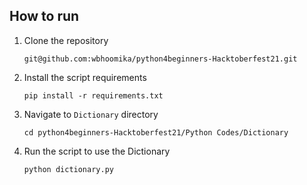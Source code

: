 ## How to run
1. Clone the repository
   ```
   git@github.com:wbhoomika/python4beginners-Hacktoberfest21.git
   ```
2. Install the script requirements
   ```
   pip install -r requirements.txt
   ```
3. Navigate to `Dictionary` directory
   ```
   cd python4beginners-Hacktoberfest21/Python Codes/Dictionary
   ```
4. Run the script to use the Dictionary
   ```
   python dictionary.py
   ```